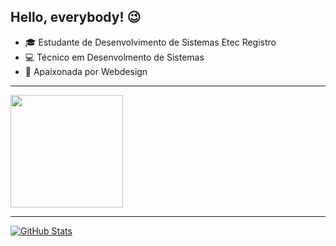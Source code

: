 ## Hello, everybody! :wink:

- :mortar_board: Estudante de Desenvolvimento de Sistemas Etec Registro
- :computer: Técnico em Desenvolmento de Sistemas
- :purple_heart: Apaixonada por Webdesign
<hr>
<a href="https://github.com/allanylopes/allanylopes">
<img height="180em" src="https://github-readme-stats.vercel.app/api/top-langs/?username=allanylopes&layout=compact&langs_count=7&theme=dracula"/>
</a>
<hr>
<a href="https://github.com/allanylopes/allanylopes">
<img align="center" src="https://github-readme-stats.vercel.app/api?username=allanylopes&show_icons=true&line_height=27&theme=dracula" alt="GitHub Stats"/>
</a>

